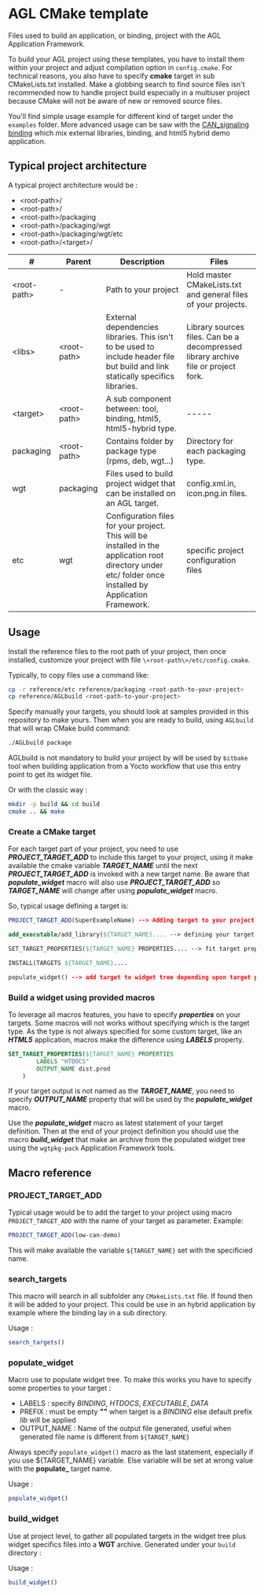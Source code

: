 AGL CMake template
==================

Files used to build an application, or binding, project with the
AGL Application Framework.

To build your AGL project using these templates, you have to install
them within your project and adjust compilation option in `config.cmake`.
For technical reasons, you also have to specify **cmake** target in
sub CMakeLists.txt installed. Make a globbing search to find source files
isn't recommended now to handle project build especially in a multiuser
project because CMake will not be aware of new or removed source files.

You'll find simple usage example for different kind of target under the `examples` folder.
More advanced usage can be saw with the [CAN_signaling binding](https://github.com/iotbzh/CAN_signaling)
which mix external libraries, binding, and html5 hybrid demo application.

Typical project architecture
-----------------------------

A typical project architecture would be :

* \<root-path\>/
* \<root-path\>/<libs>
* \<root-path\>/packaging
* \<root-path\>/packaging/wgt
* \<root-path\>/packaging/wgt/etc
* \<root-path\>/\<target\>/

| # | Parent | Description | Files |
| - | -------| ----------- | ----- |
| \<root-path\> | - | Path to your project | Hold master CMakeLists.txt and general files of your projects. |
| \<libs\> | \<root-path\> | External dependencies libraries. This isn't to be used to include header file but build and link statically specifics libraries. | Library sources files. Can be a decompressed library archive file or project fork. |
| \<target\> | \<root-path\> | A sub component between: tool, binding, html5, html5-hybrid type. | ----- |
| packaging | \<root-path\> | Contains folder by package type (rpms, deb, wgt...) | Directory for each packaging type. |
| wgt | packaging | Files used to build project widget that can be installed on an AGL target. | config.xml.in, icon.png.in files. |
| etc | wgt | Configuration files for your project. This will be installed in the application root directory under etc/ folder once installed by Application Framework. | specific project configuration files |

Usage
------

Install the reference files to the root path of your project, then once
installed, customize your project with file `\<root-path\>/etc/config.cmake`.

Typically, to copy files use a command like:

```bash
cp -r reference/etc reference/packaging <root-path-to-your-project>
cp reference/AGLbuild <root-path-to-your-project>
```

Specify manually your targets, you should look at samples provided in this
repository to make yours. Then when you are ready to build, using `AGLbuild`
that will wrap CMake build command:

```bash
./AGLbuild package
```

AGLbuild is not mandatory to build your project by will be used by `bitbake`
tool when building application from a Yocto workflow that use this entry point
to get its widget file.

Or with the classic way :

```bash
mkdir -p build && cd build
cmake .. && make
```

### Create a CMake target

For each target part of your project, you need to use ***PROJECT_TARGET_ADD***
to include this target to your project, using it make available the cmake
variable ***TARGET_NAME*** until the next ***PROJECT_TARGET_ADD*** is invoked
with a new target name. Be aware that ***populate_widget*** macro will also use
***PROJECT_TARGET_ADD*** so ***TARGET_NAME*** will change after using
***populate_widget*** macro.

So, typical usage defining a target is:

```cmake
PROJECT_TARGET_ADD(SuperExampleName) --> Adding target to your project

add_executable/add_library(${TARGET_NAME}.... --> defining your target sources

SET_TARGET_PROPERTIES(${TARGET_NAME} PROPERTIES.... --> fit target properties for macros usage

INSTALL(TARGETS ${TARGET_NAME}....

populate_widget() --> add target to widget tree depending upon target properties
```

### Build a widget using provided macros

To leverage all macros features, you have to specify ***properties*** on your
targets. Some macros will not works without specifying which is the target type.
As the type is not always specified for some custom target, like an ***HTML5***
application, macros make the difference using ***LABELS*** property.

```cmake
SET_TARGET_PROPERTIES(${TARGET_NAME} PROPERTIES
		LABELS "HTDOCS"
		OUTPUT_NAME dist.prod
	)
```

If your target output is not named as the ***TARGET_NAME***, you need to specify
***OUTPUT_NAME*** property that will be used by the ***populate_widget*** macro.

Use the ***populate_widget*** macro as latest statement of your target
definition. Then at the end of your project definition you should use the macro
***build_widget*** that make an archive from the populated widget tree using the
`wgtpkg-pack` Application Framework tools.

Macro reference
----------------

### PROJECT_TARGET_ADD

Typical usage would be to add the target to your project using macro
`PROJECT_TARGET_ADD` with the name of your target as parameter. Example:

```cmake
PROJECT_TARGET_ADD(low-can-demo)
```

This will make available the variable `${TARGET_NAME}` set with the specificied
name.

### search_targets

This macro will search in all subfolder any `CMakeLists.txt` file. If found then
it will be added to your project. This could be use in an hybrid application by
example where the binding lay in a sub directory.

Usage :

```cmake
search_targets()
```

### populate_widget

Macro use to populate widget tree. To make this works you have to specify some properties to your target :

- LABELS : specify *BINDING*, *HTDOCS*, *EXECUTABLE*, *DATA*
- PREFIX : must be empty **""** when target is a *BINDING* else default prefix *lib* will be applied
- OUTPUT_NAME : Name of the output file generated, useful when generated file name is different from `${TARGET_NAME}`

Always specify  `populate_widget()` macro as the last statement, especially if
you use ${TARGET_NAME} variable. Else variable will be set at wrong value with
the **populate_** target name.

Usage :

```cmake
populate_widget()
```

### build_widget

Use at project level, to gather all populated targets in the widget tree plus
widget specifics files into a **WGT** archive. Generated under your `build`
directory :

Usage :

```cmake
build_widget()
```
